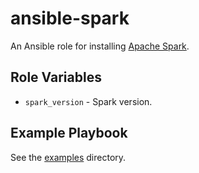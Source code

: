 # ansible-spark

An Ansible role for installing [Apache Spark](https://spark.apache.org).

## Role Variables

- `spark_version` - Spark version.

## Example Playbook

See the [examples](./examples/) directory.
